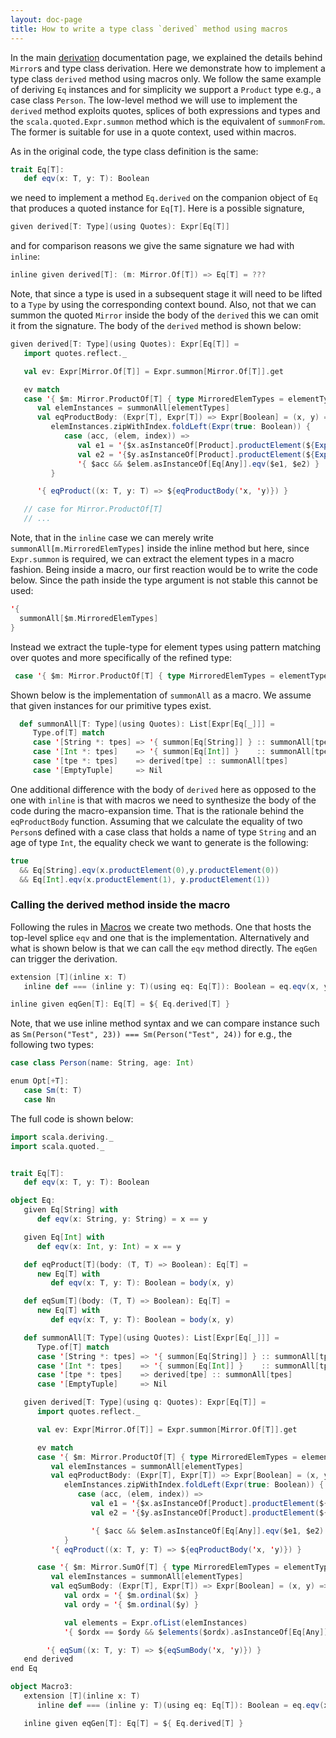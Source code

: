```yaml
---
layout: doc-page
title: How to write a type class `derived` method using macros
---
```


In the main [derivation](./derivation.md) documentation page, we explained the
details behind `Mirror`s and type class derivation. Here we demonstrate how to
implement a type class `derived` method using macros only. We follow the same
example of deriving `Eq` instances and for simplicity we support a `Product`
type e.g., a case class `Person`. The low-level method we will use to implement
the `derived` method exploits quotes, splices of both expressions and types and
the `scala.quoted.Expr.summon` method which is the equivalent of
`summonFrom`. The former is suitable for use in a quote context, used within
macros.

As in the original code, the type class definition is the same:

```scala
trait Eq[T]:
   def eqv(x: T, y: T): Boolean
```

we need to implement a method `Eq.derived` on the companion object of `Eq` that
produces a quoted instance for `Eq[T]`. Here is a possible signature,

```scala
given derived[T: Type](using Quotes): Expr[Eq[T]]
```

and for comparison reasons we give the same signature we had with `inline`:

```scala
inline given derived[T]: (m: Mirror.Of[T]) => Eq[T] = ???
```

Note, that since a type is used in a subsequent stage it will need to be lifted
to a `Type` by using the corresponding context bound. Also, not that we can
summon the quoted `Mirror` inside the body of the `derived` this we can omit it
from the signature. The body of the `derived` method is shown below:


```scala
given derived[T: Type](using Quotes): Expr[Eq[T]] =
   import quotes.reflect._

   val ev: Expr[Mirror.Of[T]] = Expr.summon[Mirror.Of[T]].get

   ev match
   case '{ $m: Mirror.ProductOf[T] { type MirroredElemTypes = elementTypes }} =>
      val elemInstances = summonAll[elementTypes]
      val eqProductBody: (Expr[T], Expr[T]) => Expr[Boolean] = (x, y) =>
         elemInstances.zipWithIndex.foldLeft(Expr(true: Boolean)) {
            case (acc, (elem, index)) =>
               val e1 = '{$x.asInstanceOf[Product].productElement(${Expr(index)})}
               val e2 = '{$y.asInstanceOf[Product].productElement(${Expr(index)})}
               '{ $acc && $elem.asInstanceOf[Eq[Any]].eqv($e1, $e2) }
         }

      '{ eqProduct((x: T, y: T) => ${eqProductBody('x, 'y)}) }

   // case for Mirror.ProductOf[T]
   // ...
```

Note, that in the `inline` case we can merely write
`summonAll[m.MirroredElemTypes]` inside the inline method but here, since
`Expr.summon` is required, we can extract the element types in a macro fashion.
Being inside a macro, our first reaction would be to write the code below. Since
the path inside the type argument is not stable this cannot be used:

```scala
'{
  summonAll[$m.MirroredElemTypes]
}
```

Instead we extract the tuple-type for element types using pattern matching over
quotes and more specifically of the refined type:

```scala
 case '{ $m: Mirror.ProductOf[T] { type MirroredElemTypes = elementTypes }} => ...
```

Shown below is the implementation of `summonAll` as a macro. We assume that
given instances for our primitive types exist.

```scala
  def summonAll[T: Type](using Quotes): List[Expr[Eq[_]]] =
     Type.of[T] match
     case '[String *: tpes] => '{ summon[Eq[String]] } :: summonAll[tpes]
     case '[Int *: tpes]    => '{ summon[Eq[Int]] }    :: summonAll[tpes]
     case '[tpe *: tpes]    => derived[tpe] :: summonAll[tpes]
     case '[EmptyTuple]     => Nil
```

One additional difference with the body of `derived` here as opposed to the one
with `inline` is that with macros we need to synthesize the body of the code during the
macro-expansion time. That is the rationale behind the `eqProductBody` function.
Assuming that we calculate the equality of two `Person`s defined with a case
class that holds a name of type `String` and an age of type `Int`, the equality
check we want to generate is the following:

```scala
true
  && Eq[String].eqv(x.productElement(0),y.productElement(0))
  && Eq[Int].eqv(x.productElement(1), y.productElement(1))
```

### Calling the derived method inside the macro

Following the rules in [Macros](../metaprogramming/toc.md) we create two methods.
One that hosts the top-level splice `eqv` and one that is the implementation.
Alternatively and what is shown below is that we can call the `eqv` method
directly. The `eqGen` can trigger the derivation.

```scala
extension [T](inline x: T)
   inline def === (inline y: T)(using eq: Eq[T]): Boolean = eq.eqv(x, y)

inline given eqGen[T]: Eq[T] = ${ Eq.derived[T] }
```

Note, that we use inline method syntax and we can compare instance such as
`Sm(Person("Test", 23)) === Sm(Person("Test", 24))` for e.g., the following two
types:

```scala
case class Person(name: String, age: Int)

enum Opt[+T]:
   case Sm(t: T)
   case Nn
```

The full code is shown below:

```scala
import scala.deriving._
import scala.quoted._


trait Eq[T]:
   def eqv(x: T, y: T): Boolean

object Eq:
   given Eq[String] with
      def eqv(x: String, y: String) = x == y

   given Eq[Int] with
      def eqv(x: Int, y: Int) = x == y

   def eqProduct[T](body: (T, T) => Boolean): Eq[T] =
      new Eq[T] with
         def eqv(x: T, y: T): Boolean = body(x, y)

   def eqSum[T](body: (T, T) => Boolean): Eq[T] =
      new Eq[T] with
         def eqv(x: T, y: T): Boolean = body(x, y)

   def summonAll[T: Type](using Quotes): List[Expr[Eq[_]]] =
      Type.of[T] match
      case '[String *: tpes] => '{ summon[Eq[String]] } :: summonAll[tpes]
      case '[Int *: tpes]    => '{ summon[Eq[Int]] }    :: summonAll[tpes]
      case '[tpe *: tpes]    => derived[tpe] :: summonAll[tpes]
      case '[EmptyTuple]     => Nil

   given derived[T: Type](using q: Quotes): Expr[Eq[T]] =
      import quotes.reflect._

      val ev: Expr[Mirror.Of[T]] = Expr.summon[Mirror.Of[T]].get

      ev match
      case '{ $m: Mirror.ProductOf[T] { type MirroredElemTypes = elementTypes }} =>
         val elemInstances = summonAll[elementTypes]
         val eqProductBody: (Expr[T], Expr[T]) => Expr[Boolean] = (x, y) =>
            elemInstances.zipWithIndex.foldLeft(Expr(true: Boolean)) {
               case (acc, (elem, index)) =>
                  val e1 = '{$x.asInstanceOf[Product].productElement(${Expr(index)})}
                  val e2 = '{$y.asInstanceOf[Product].productElement(${Expr(index)})}

                  '{ $acc && $elem.asInstanceOf[Eq[Any]].eqv($e1, $e2) }
            }
         '{ eqProduct((x: T, y: T) => ${eqProductBody('x, 'y)}) }

      case '{ $m: Mirror.SumOf[T] { type MirroredElemTypes = elementTypes }} =>
         val elemInstances = summonAll[elementTypes]
         val eqSumBody: (Expr[T], Expr[T]) => Expr[Boolean] = (x, y) =>
            val ordx = '{ $m.ordinal($x) }
            val ordy = '{ $m.ordinal($y) }

            val elements = Expr.ofList(elemInstances)
            '{ $ordx == $ordy && $elements($ordx).asInstanceOf[Eq[Any]].eqv($x, $y) }

        '{ eqSum((x: T, y: T) => ${eqSumBody('x, 'y)}) }
   end derived
end Eq

object Macro3:
   extension [T](inline x: T)
      inline def === (inline y: T)(using eq: Eq[T]): Boolean = eq.eqv(x, y)

   inline given eqGen[T]: Eq[T] = ${ Eq.derived[T] }
```

